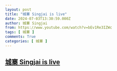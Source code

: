 ```yaml
---
layout: post
title: "城寨 Singjai is live"
date: 2024-07-03T13:30:59.000Z
author: 城寨 Singjai
from: https://www.youtube.com/watch?v=bEv1Re3IZWc
tags: [ 城寨 ]
comments: True
categories: [ 城寨 ]
---
```

<!--1720013459000-->
[城寨 Singjai is live](https://www.youtube.com/watch?v=bEv1Re3IZWc)
------

<div>

</div>
